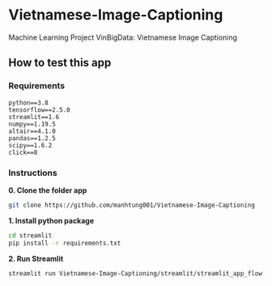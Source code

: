 # Vietnamese-Image-Captioning
Machine Learning Project VinBigData: Vietnamese Image Captioning


## How to test this app

### Requirements

```
python==3.8
tensorflow==2.5.0
streamlit==1.6
numpy==1.19.5
altair==4.1.0
pandas==1.2.5
scipy==1.6.2
click==8
```

### Instructions

**0. Clone the folder app**

```sh
git clone https://github.com/manhtung001/Vietnamese-Image-Captioning
```

**1. Install python package**

```sh
cd streamlit
pip install -r requirements.txt
```

**2. Run Streamlit**

```sh
streamlit run Vietnamese-Image-Captioning/streamlit/streamlit_app_flow.py
```